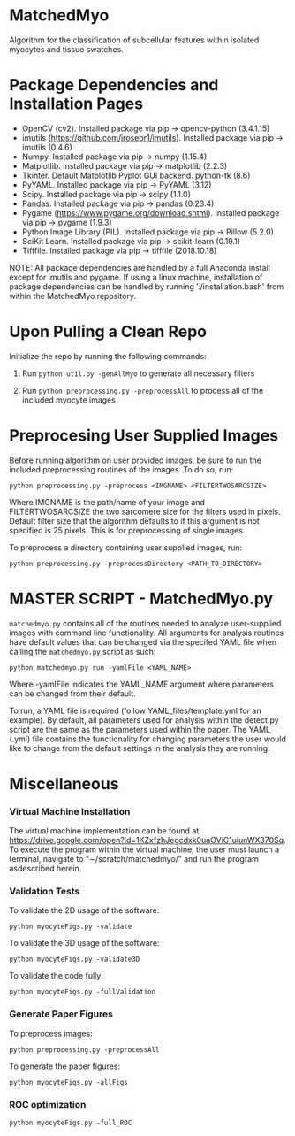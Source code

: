 # MatchedMyo

Algorithm for the classification of subcellular features within isolated myocytes and tissue swatches. 

# Package Dependencies and Installation Pages
* OpenCV (cv2). Installed package via pip -> opencv-python (3.4.1.15)
* imutils (https://github.com/jrosebr1/imutils). Installed package via pip -> imutils (0.4.6)
* Numpy. Installed package via pip -> numpy (1.15.4)
* Matplotlib. Installed package via pip -> matplotlib (2.2.3)
* Tkinter. Default Matplotlib Pyplot GUI backend. python-tk (8.6)
* PyYAML. Installed package via pip -> PyYAML (3.12)
* Scipy. Installed package via pip -> scipy (1.1.0)
* Pandas. Installed package via pip -> pandas (0.23.4)
* Pygame (https://www.pygame.org/download.shtml). Installed package via pip -> pygame (1.9.3)
* Python Image Library (PIL). Installed package via pip -> Pillow (5.2.0)
* SciKit Learn. Installed package via pip -> scikit-learn (0.19.1)
* Tifffile. Installed package via pip -> tifffile (2018.10.18)

NOTE: All package dependencies are handled by a full Anaconda install except for imutils and pygame.
If using a linux machine, installation of package dependencies can be handled by running './installation.bash' from within the MatchedMyo repository.

# Upon Pulling a Clean Repo
Initialize the repo by running the following commands:

1. Run `python util.py -genAllMyo` to generate all necessary filters

2. Run `python preprocessing.py -preprocessAll` to process all of the included myocyte images

# Preprocesing User Supplied Images

Before running algorithm on user provided images, be sure to run the included preprocessing routines of the images. To do so, run:

`python preprocessing.py -preprocess <IMGNAME> <FILTERTWOSARCSIZE>`

Where IMGNAME is the path/name of your image and FILTERTWOSARCSIZE the two sarcomere size for the filters used in pixels. Default filter size that the algorithm defaults to if this argument is not specified is 25 pixels. This is for preprocessing of single images.

To preprocess a directory containing user supplied images, run:

`python preprocessing.py -preprocessDirectory <PATH_TO_DIRECTORY>`

# MASTER SCRIPT - MatchedMyo.py

`matchedmyo.py` contains all of the routines needed to analyze user-supplied images with command line functionality. All arguments for analysis routines have default values that can be changed
via the specifed YAML file when calling the `matchedmyo.py` script as such:

`python matchedmyo.py run -yamlFile <YAML_NAME>`

Where -yamlFile indicates the YAML_NAME argument where parameters can be changed from their default.

To run, a YAML file is required (follow YAML_files/template.yml for an example). By default, all parameters used for analysis within the detect.py script are the same as the parameters used within the paper. The YAML (.yml) file contains the functionality for changing parameters the user would like to change from the default settings in the analysis they are running. 


# Miscellaneous 

### Virtual Machine Installation
The virtual machine implementation can be found at https://drive.google.com/open?id=1KZxfzhJegcdxk0uaOViC1uiunWX370Sq.
To execute the program within the virtual machine, the user must launch a terminal, navigate to “∼/scratch/matchedmyo/” and run the program asdescribed herein.

### Validation Tests
To validate the 2D usage of the software:

`python myocyteFigs.py -validate`

To validate the 3D usage of the software:

`python myocyteFigs.py -validate3D`

To validate the code fully:

`python myocyteFigs.py -fullValidation`

### Generate Paper Figures
To preprocess images:

`python preprocessing.py -preprocessAll`

To generate the paper figures:

`python myocyteFigs.py -allFigs`

### ROC optimization

`python myocyteFigs.py -full_ROC`
